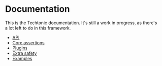 # Documentation

This is the Techtonic documentation. It's still a work in progress, as there's a
lot left to do in this framework.

- [API](./api.md)
- [Core assertions](./assertions.md)
- [Plugins](./plugins.md)
- [Extra safety](./safety.md)
- [Examples](./examples/README.md)
